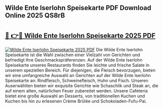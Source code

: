 ## Wilde Ente Iserlohn Speisekarte PDF Download Online 2025 QS8rB

# <h2><a href="http://gcdtiz.nevu.top/?p=Wilde+Ente+Iserlohn+Speisekarte">🔗 👉🔴 Wilde Ente Iserlohn Speisekarte 2025 PDF</a></h2>

[![Wilde Ente Iserlohn Speisekarte 2025 PDF](https://i.imgur.com/dBaPXMq.png)](http://gcdtiz.nevu.top/?p=Wilde+Ente+Iserlohn+Speisekarte)
Die Wilde Ente Iserlohn Speisekarte ist die Wahl zwischen einer Vielzahl von Gerichten und befriedigt Ihre Geschmackspräferenzen. Auf der Wilde Ente Iserlohn Speisekarte unseres Restaurants finden Sie leichte und frische Salate in unserem speziellen Bereich. Für diejenigen, die Fleisch bevorzugen, bieten wir eine umfangreiche Auswahl an Gerichten auf der Wilde Ente Iserlohn Speisekarte an: Rindfleisch, Schweinefleisch, Huhn und Fisch. Unseren Auserwählten bieten wir exquisite Gerichte wie Schaschlik und Steak an, die auf einem alten, natürlichen Feuer zubereitet werden. Unsere Cafeteria bietet eine große Auswahl an Desserts, von traditionellen Kuchen und Kuchen bis hin zu erlesenen Crème Brûlée und Schokoladen-Fufu-Pai.

